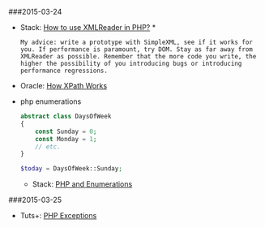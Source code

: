 ###2015-03-24
* Stack: [How to use XMLReader in PHP?](http://stackoverflow.com/questions/1835177/how-to-use-xmlreader-in-php)
    * 
    ```
    My advice: write a prototype with SimpleXML, see if it works for you. If performance is paramount, try DOM. Stay as far away from XMLReader as possible. Remember that the more code you write, the higher the possibility of you introducing bugs or introducing performance regressions.
    ```

* Oracle: [How XPath Works](https://docs.oracle.com/javase/tutorial/jaxp/xslt/xpath.html)

* php enumerations
  ```php
  abstract class DaysOfWeek
  {
      const Sunday = 0;
      const Monday = 1;
      // etc.
  }
  
  $today = DaysOfWeek::Sunday;
  ```
    * Stack: [PHP and Enumerations](http://stackoverflow.com/questions/254514/php-and-enumerations)


###2015-03-25
* Tuts+: [PHP Exceptions](http://code.tutsplus.com/tutorials/php-exceptions--net-22274)
